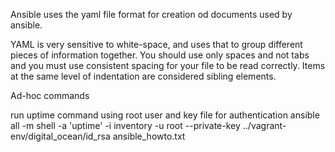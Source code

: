 Ansible uses the yaml file format for creation od documents used by ansible.

YAML is very sensitive to white-space, and uses that to group different pieces of information together.
You should use only spaces and not tabs and you must use consistent spacing for your file to be read correctly.
Items at the same level of indentation are considered sibling elements.

Ad-hoc commands

run uptime command using root user and key file for authentication
ansible all -m shell -a 'uptime' -i inventory -u root --private-key ../vagrant-env/digital_ocean/id_rsa
ansible_howto.txt
